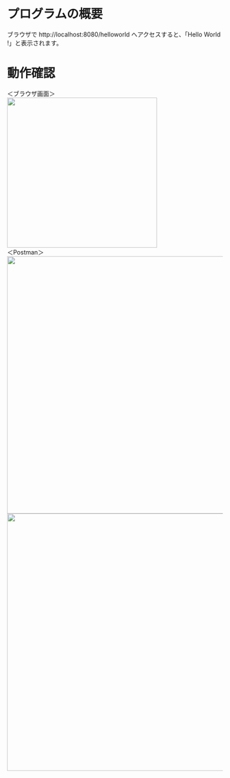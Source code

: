 # プログラムの概要
ブラウザで http://localhost:8080/helloworld へアクセスすると、「Hello World !」と表示されます。
# 動作確認
＜ブラウザ画面＞</br>
<kbd><img src="https://github.com/Kito-Java2307/Java-6rdTheme/assets/141001192/e83ca817-d199-4f28-9000-9bb67aa430d7" width="350"></kbd></br>
＜Postman＞</br>
<kbd><img src="https://github.com/Kito-Java2307/Java-6rdTheme/assets/141001192/cecd85ad-e5cc-4d4f-b69a-c010e7667739" width="600"></kbd></br>
<kbd><img src="https://github.com/Kito-Java2307/Java-6rdTheme/assets/141001192/0fd976eb-e093-4bea-9115-0f9d69d3cebc" width="600"></kbd></br>



